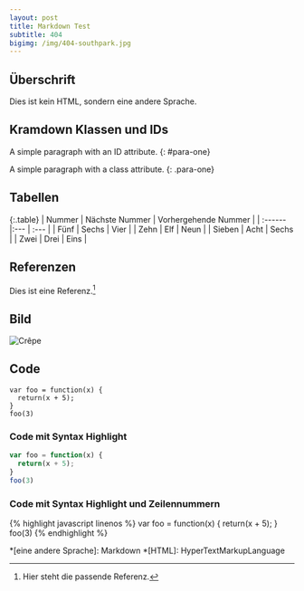 ```yaml
---
layout: post
title: Markdown Test
subtitle: 404
bigimg: /img/404-southpark.jpg
---
```


## Überschrift

Dies ist kein HTML, sondern eine andere Sprache.

## Kramdown Klassen und IDs

A simple paragraph with an ID attribute.
{: #para-one}

A simple paragraph with a class attribute.
{: .para-one}

## Tabellen

<div class="table-responsive" markdown="block">
{:.table}
| Nummer | Nächste Nummer | Vorhergehende Nummer |
| :------ |:--- | :--- |
| Fünf | Sechs | Vier |
| Zehn | Elf | Neun |
| Sieben | Acht | Sechs |
| Zwei | Drei | Eins |

</div>

## Referenzen

Dies ist eine Referenz.[^1]

## Bild

![Crêpe](http://s3-media3.fl.yelpcdn.com/bphoto/cQ1Yoa75m2yUFFbY2xwuqw/348s.jpg)

## Code

~~~
var foo = function(x) {
  return(x + 5);
}
foo(3)
~~~

### Code mit Syntax Highlight

```javascript
var foo = function(x) {
  return(x + 5);
}
foo(3)
```

### Code mit Syntax Highlight und Zeilennummern

{% highlight javascript linenos %}
var foo = function(x) {
  return(x + 5);
}
foo(3)
{% endhighlight %}

*[eine andere Sprache]: Markdown
*[HTML]: HyperTextMarkupLanguage

[^1]: Hier steht die passende Referenz.